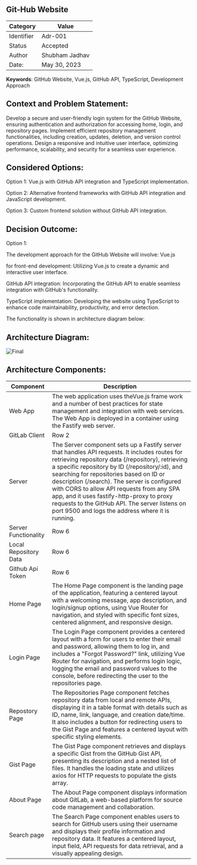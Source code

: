 **Git-Hub Website**
--------------------------------------------------------------------------------------------------------------------------------------------------------------------------------------------

| Category | Value | 
|----------|----------|
| Identifier  | Adr-001 | 
|  Status  | Accepted | 
|  Author | Shubham Jadhav |
|  Date:  | May 30, 2023 | 

**Keywords**: GitHub Website, Vue.js, GitHub API, TypeScript, Development Approach

**Context and Problem Statement:**
--------------------------------------------------------------------------------------------------------------------------------------------------------------------------------------------
Develop a secure and user-friendly login system for the GitHub Website, ensuring authentication and authorization for accessing home, login, and repository pages. Implement efficient repository management functionalities, including creation, updates, deletion, and version control operations. Design a responsive and intuitive user interface, optimizing performance, scalability, and security for a seamless user experience.

**Considered Options:** 
--------------------------------------------------------------------------------------------------------------------------------------------------------------------------------------------

Option 1: Vue.js with GitHub API integration and TypeScript implementation.

Option 2: Alternative frontend frameworks with GitHub API integration and JavaScript development.

Option 3: Custom frontend solution without GitHub API integration.


**Decision Outcome:**
--------------------------------------------------------------------------------------------------------------------------------------------------------------------------------------------

Option 1:

The development approach for the GitHub Website will involve: Vue.js 

for front-end development: Utilizing Vue.js to create a dynamic and interactive user interface.                            

GitHub API integration: Incorporating the GitHub API to enable seamless integration with GitHub's functionality.                                       

TypeScript implementation: Developing the website using TypeScript to enhance code maintainability, productivity, and error detection.

The functionality is shown in architecture diagram below:

**Architecture Diagram:**
--------------------------------------------------------------------------------------------------------------------------------------------------------------------------------------------


![Final](https://github.com/shubjadh/SE577/assets/114832019/edc4a972-86a9-4e6b-a599-e5cf66fde791)


**Architecture Components:**
--------------------------------------------------------------------------------------------------------------------------------------------------------------------------------------------

| Component | Description |
|----------|----------|
| Web App  | The web application uses theVue.js frame work and a number of best practices for state management and integration with web services. The Web App is deployed in a                            container using the Fastify web server.|
| GitLab Client | Row 2    |
| Server | The Server component sets up a Fastify server that handles API requests. It includes routes for retrieving repository data (/repository), retrieving a specific repository by ID            (/repository/:id), and searching for repositories based on ID or description (/search). The server is configured with CORS to allow API requests from any SPA app, and it uses              fastify-http-proxy to proxy requests to the GitHub API. The server listens on port 9500 and logs the address where it is running. |
| Server Functionality | Row 6    |
| Local Repository Data | Row 6    |
| Github Api Token | Row 6    |
| Home Page | The Home Page component is the landing page of the application, featuring a centered layout with a welcoming message, app description, and login/signup options, using Vue                   Router for navigation, and styled with specific font sizes, centered alignment, and responsive design. |
| Login Page | The Login Page component provides a centered layout with a form for users to enter their email and password, allowing them to log in, and includes a "Forgot Password?" link,                utilizing Vue Router for navigation, and performs login logic, logging the email and password values to the console, before redirecting the user to the repositories page. |
| Repostory Page | The Repositories Page component fetches repository data from local and remote APIs, displaying it in a table format with details such as ID, name, link, language, and                      creation date/time. It also includes a button for redirecting users to the Gist Page and features a centered layout with specific styling elements. |
| Gist Page | The Gist Page component retrieves and displays a specific Gist from the GitHub Gist API, presenting its description and a nested list of files. It handles the loading state                 and utilizes axios for HTTP requests to populate the gists array. |
| About Page | The About Page component displays information about GitLab, a web-based platform for source code management and collaboration. |
| Search page | The Search Page component enables users to search for GitHub users using their username and displays their profile information and repository data. It features a                          centered layout, input field, API requests for data retrieval, and a visually appealing design. |







